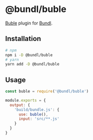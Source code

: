 # @bundl/buble

[Buble](https://buble.surge.sh) plugin for [Bundl](https://bundljs.org).

## Installation

```sh
# npm
npm i -D @bundl/buble
# yarn
yarn add -D @bundl/buble
```

## Usage

```js
const buble = require('@bundl/buble')

module.exports = {
  output: {
    'build/bundle.js': {
      use: buble(),
      input: 'src/**.js'
    }
  }
}
```
